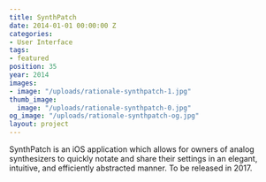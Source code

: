 ```yaml
---
title: SynthPatch
date: 2014-01-01 00:00:00 Z
categories:
- User Interface
tags:
- featured
position: 35
year: 2014
images:
- image: "/uploads/rationale-synthpatch-1.jpg"
thumb_image:
  image: "/uploads/rationale-synthpatch-0.jpg"
og_image: "/uploads/rationale-synthpatch-og.jpg"
layout: project
---
```


SynthPatch is an iOS application which allows for owners of analog synthesizers to quickly notate and share their settings in an elegant, intuitive, and efficiently abstracted manner. To be released in 2017.